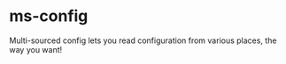 # ms-config
Multi-sourced config lets you read configuration from various places, the way you want!
